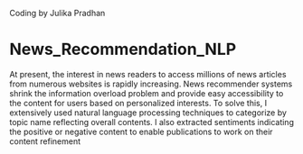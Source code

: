 Coding by Julika Pradhan
# News_Recommendation_NLP
At present, the interest in news readers to access 
millions of news articles from numerous websites is rapidly 
increasing. News recommender systems shrink the information 
overload problem and provide easy accessibility to the content 
for users based on personalized interests. To solve this, I 
extensively used natural language processing techniques to 
categorize by topic name reflecting overall contents. I also 
extracted sentiments indicating the positive or negative content
to enable publications to work on their content refinement
